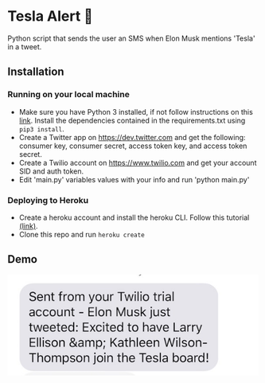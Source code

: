 # Tesla Alert 🚨
Python script that sends the user an SMS when Elon Musk mentions 'Tesla' in a tweet.

## Installation

### Running on your local machine
  * Make sure you have Python 3 installed, if not follow instructions on this [link](https://realpython.com/installing-python/). Install the dependencies contained in the requirements.txt using `pip3 install`.
  * Create a Twitter app on https://dev.twitter.com and get the following: consumer key, consumer secret, access token key, and access token secret.
  * Create a Twilio account on https://www.twilio.com and get your account SID and auth token.
  * Edit 'main.py' variables values with your info and run 'python main.py'

### Deploying to Heroku
  * Create a heroku account and install the heroku CLI. Follow this tutorial [(link)](https://devcenter.heroku.com/articles/getting-started-with-python).
  * Clone this repo and run `heroku create`

## Demo
![](twilio-test.jpg)
